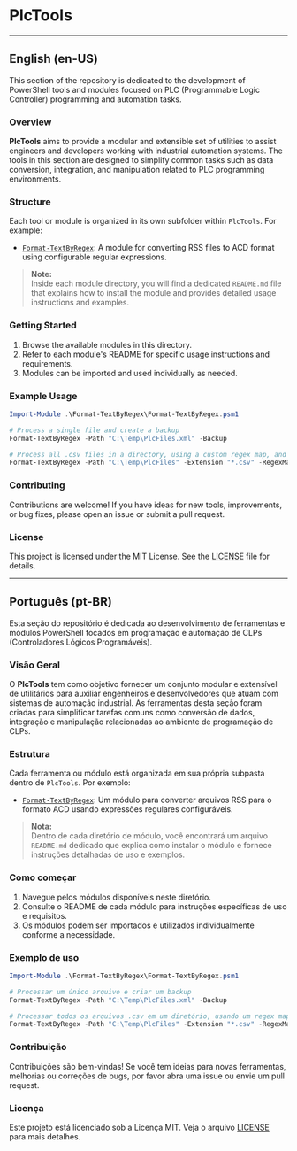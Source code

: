 # PlcTools

---

## English (en-US)

This section of the repository is dedicated to the development of PowerShell tools and modules focused on PLC (Programmable Logic Controller) programming and automation tasks.

### Overview

**PlcTools** aims to provide a modular and extensible set of utilities to assist engineers and developers working with industrial automation systems. The tools in this section are designed to simplify common tasks such as data conversion, integration, and manipulation related to PLC programming environments.

### Structure

Each tool or module is organized in its own subfolder within `PlcTools`. For example:

- [`Format-TextByRegex`](Format-TextByRegex/): A module for converting RSS files to ACD format using configurable regular expressions.

> **Note:**  
> Inside each module directory, you will find a dedicated `README.md` file that explains how to install the module and provides detailed usage instructions and examples.

### Getting Started

1. Browse the available modules in this directory.
2. Refer to each module's README for specific usage instructions and requirements.
3. Modules can be imported and used individually as needed.

### Example Usage

```powershell
Import-Module .\Format-TextByRegex\Format-TextByRegex.psm1

# Process a single file and create a backup
Format-TextByRegex -Path "C:\Temp\PlcFiles.xml" -Backup

# Process all .csv files in a directory, using a custom regex map, and suppress output
Format-TextByRegex -Path "C:\Temp\PlcFiles" -Extension "*.csv" -RegexMapPath "C:\Custom\RegexMap.json" -Quiet
```

### Contributing

Contributions are welcome! If you have ideas for new tools, improvements, or bug fixes, please open an issue or submit a pull request.

### License

This project is licensed under the MIT License. See the [LICENSE](../../LICENSE) file for details.

---

## Português (pt-BR)

Esta seção do repositório é dedicada ao desenvolvimento de ferramentas e módulos PowerShell focados em programação e automação de CLPs (Controladores Lógicos Programáveis).

### Visão Geral

O **PlcTools** tem como objetivo fornecer um conjunto modular e extensível de utilitários para auxiliar engenheiros e desenvolvedores que atuam com sistemas de automação industrial. As ferramentas desta seção foram criadas para simplificar tarefas comuns como conversão de dados, integração e manipulação relacionadas ao ambiente de programação de CLPs.

### Estrutura

Cada ferramenta ou módulo está organizada em sua própria subpasta dentro de `PlcTools`. Por exemplo:

- [`Format-TextByRegex`](Format-TextByRegex/): Um módulo para converter arquivos RSS para o formato ACD usando expressões regulares configuráveis.

> **Nota:**  
> Dentro de cada diretório de módulo, você encontrará um arquivo `README.md` dedicado que explica como instalar o módulo e fornece instruções detalhadas de uso e exemplos.

### Como começar

1. Navegue pelos módulos disponíveis neste diretório.
2. Consulte o README de cada módulo para instruções específicas de uso e requisitos.
3. Os módulos podem ser importados e utilizados individualmente conforme a necessidade.

### Exemplo de uso

```powershell
Import-Module .\Format-TextByRegex\Format-TextByRegex.psm1

# Processar um único arquivo e criar um backup
Format-TextByRegex -Path "C:\Temp\PlcFiles.xml" -Backup

# Processar todos os arquivos .csv em um diretório, usando um regex map personalizado e suprimindo a saída
Format-TextByRegex -Path "C:\Temp\PlcFiles" -Extension "*.csv" -RegexMapPath "C:\Custom\RegexMap.json" -Quiet
```

### Contribuição

Contribuições são bem-vindas! Se você tem ideias para novas ferramentas, melhorias ou correções de bugs, por favor abra uma issue ou envie um pull request.

### Licença

Este projeto está licenciado sob a Licença MIT. Veja o arquivo [LICENSE](../../LICENSE) para mais detalhes.

